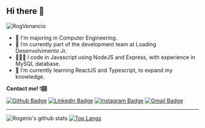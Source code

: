 ## Hi there 👋
<p align="left"> <img src="https://komarev.com/ghpvc/?username=RogVenancio" alt="RogVenancio" /> </p>

- 📖 I'm majoring in Computer Engineering.
- 🔭 I’m currently part of the development team at Loading Desenvolvimento Jr.
- 👨🏽‍💻 I code in Javascript using NodeJS and Express, with experience in MySQL database.
- 🌱 I’m currently learning ReactJS and Typescript, to expand my knowledge.

**Contact me! 👇🏽**

[![Github Badge](https://img.shields.io/badge/-Github-000?style=flat-square&logo=Github&logoColor=white&link=https://github.com/RogVenancio)](https://github.com/RogVenancio)
[![Linkedin Badge](https://img.shields.io/badge/-LinkedIn-blue?style=flat-square&logo=Linkedin&logoColor=white&link=https://www.linkedin.com/in/rogeriovenancio/)](https://www.linkedin.com/in/rogeriovenancio)
[![Instagram Badge](https://img.shields.io/badge/-Instagram-e4405f?style=flat-square&logo=Instagram&logoColor=white&link=https://www.instagram.com/rogeriovmota/)](https://www.instagram.com/rogeriovmota/)
[![Gmail Badge](https://img.shields.io/badge/-Gmail-D74E43?style=flat-square&logo=Gmail&logoColor=white&link=mailto:rogeriogvmm@gmail.com)](mailto:rogeriogvmm@gmail.com)

---
![Rogerio's github stats](https://github-readme-stats.vercel.app/api?username=RogVenancio&show_icons=true&theme=dark)
[![Top Langs](https://github-readme-stats.vercel.app/api/top-langs/?username=anuraghazra&layout=compact&show_icons=true&theme=dark)](https://github.com/anuraghazra/github-readme-stats)


<!--
**RogVenancio/RogVenancio** is a ✨ _special_ ✨ repository because its `README.md` (this file) appears on your GitHub profile.

Here are some ideas to get you started:

- 🔭 I’m currently working on ...
- 🌱 I’m currently learning ...
- 👯 I’m looking to collaborate on ...
- 🤔 I’m looking for help with ...
- 💬 Ask me about ...
- 📫 How to reach me: ...
- 😄 Pronouns: ...
- ⚡ Fun fact: ...
-->

